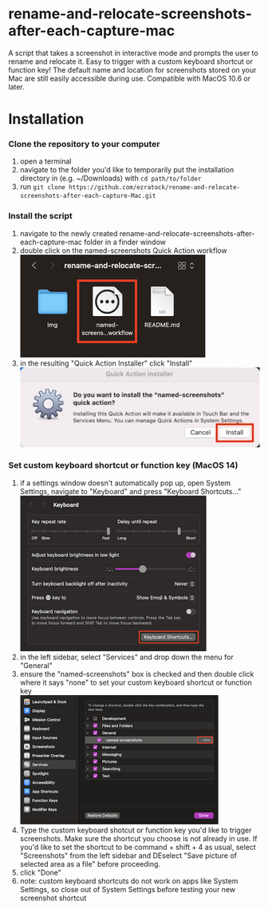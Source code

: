 # rename-and-relocate-screenshots-after-each-capture-mac
A script that takes a screenshot in interactive mode and prompts the user to rename and relocate it.  Easy to trigger with a custom keyboard shortcut or function key!  The default name and location for screenshots stored on your Mac are still easily accessible during use.  Compatible with MacOS 10.6 or later.

# Installation
### Clone the repository to your computer
1) open a terminal
2) navigate to the folder you'd like to temporarily put the installation directory in (e.g. ~/Downloads) with ``cd path/to/folder``
3) run ``git clone https://github.com/ezratock/rename-and-relocate-screenshots-after-each-capture-Mac.git``
### Install the script
1) navigate to the newly created rename-and-relocate-screenshots-after-each-capture-mac folder in a finder window
2) double click on the named-screenshots Quick Action workflow  
   ![named-screenshots workflow](img/named-screenshots_Workflow.png?raw=true "named-screenshots workflow")
3) in the resulting "Quick Action Installer" click "Install"  
   ![Quick Action Installer](img/QuickActionInstaller.png?raw=true "Quick Action Installer")
### Set custom keyboard shortcut or function key (MacOS 14)
1) if a settings window doesn't automatically pop up, open System Settings, navigate to "Keyboard" and press "Keyboard Shortcuts..."  
![Keyboard Shortcuts](img/keyboard-shortcuts.png?raw=true "keyboard shortcuts")
2) in the left sidebar, select "Services" and drop down the menu for "General"
3) ensure the "named-screenshots" box is checked and then double click where it says "none" to set your custom keyboard shortcut or function key  
   ![none](img/none.png?raw=true "none")
4) Type the custom keyboard shotcut or function key you'd like to trigger screenshots.  Make sure the shortcut you choose is not already in use.  If you'd like to set the shortcut to be command + shift + 4 as usual, select "Screenshots" from the left sidebar and DEselect "Save picture of selected area as a file" before proceeding.
5) click "Done"
6) note: custom keyboard shortcuts do not work on apps like System Settings, so close out of System Settings before testing your new screenshot shortcut
